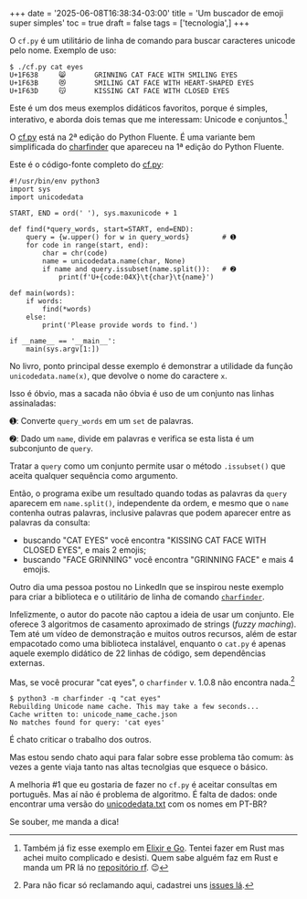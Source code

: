 +++
date = '2025-06-08T16:38:34-03:00'
title = 'Um buscador de emoji super simples'
toc = true
draft = false
tags = ['tecnologia',]
+++

O `cf.py` é um utilitário de linha de comando para buscar caracteres unicode pelo nome.
Exemplo de uso:

```
$ ./cf.py cat eyes
U+1F638     😸       GRINNING CAT FACE WITH SMILING EYES
U+1F63B     😻       SMILING CAT FACE WITH HEART-SHAPED EYES
U+1F63D     😽       KISSING CAT FACE WITH CLOSED EYES
```

Este é um dos meus exemplos didáticos favoritos, porque é simples, interativo,
e aborda dois temas que me interessam: Unicode e conjuntos.[^1]

[^1]: Também já fiz esse exemplo em [Elixir e Go](https://github.com/ramalho/rf).
Tentei fazer em Rust mas achei muito complicado e desisti.
Quem sabe alguém faz em Rust e manda um PR lá no [repositório rf](https://github.com/ramalho/rf). 😉

O [cf.py](https://pythonfluente.com/2/#ex_cfpy) está na 2ª edição do Python Fluente.
É uma variante bem simplificada do [charfinder](https://github.com/fluentpython/example-code/tree/d5133ad6e4a48eac0980d2418ed39d7ff693edbe/18-asyncio/charfinder) que apareceu na 1ª edição do Python Fluente.

Este é o código-fonte completo do [cf.py](https://pythonfluente.com/2/#ex_cfpy):

```
#!/usr/bin/env python3
import sys
import unicodedata

START, END = ord(' '), sys.maxunicode + 1           

def find(*query_words, start=START, end=END):
    query = {w.upper() for w in query_words}        # ➊
    for code in range(start, end):
        char = chr(code)
        name = unicodedata.name(char, None)
        if name and query.issubset(name.split()):   # ➋
            print(f'U+{code:04X}\t{char}\t{name}')

def main(words):
    if words:
        find(*words)
    else:
        print('Please provide words to find.')

if __name__ == '__main__':
    main(sys.argv[1:])
```

No livro, ponto principal desse exemplo é demonstrar a utilidade
da função `unicodedata.name(x)`, que devolve o nome do caractere `x`.

Isso é óbvio, mas a sacada não óbvia é uso de um conjunto nas linhas assinaladas:

➊: Converte `query_words` em um `set` de palavras.

➋: Dado um `name`, divide em palavras e verifica se esta lista é um subconjunto de `query`.

Tratar a `query` como um conjunto permite usar o método `.issubset()` que aceita qualquer sequência como argumento.

Então, o programa exibe um resultado quando todas as palavras da `query` aparecem em `name.split()`,
independente da ordem, e mesmo que o `name` contenha outras palavras,
inclusive palavras que podem aparecer entre as palavras da consulta:

* buscando "CAT EYES" você encontra "KISSING CAT FACE WITH CLOSED EYES", e mais 2 emojis;
* buscando "FACE GRINNING" você encontra "GRINNING FACE" e mais 4 emojis.

Outro dia uma pessoa postou no LinkedIn que se inspirou neste exemplo para criar a biblioteca
e o utilitário de linha de comando [`charfinder`](https://pypi.org/project/charfinder/).

Infelizmente, o autor do pacote não captou a ideia de usar um conjunto.
Ele oferece 3 algoritmos de casamento aproximado de strings (_fuzzy maching_).
Tem até um vídeo de demonstração e muitos outros recursos,
além de estar empacotado como uma biblioteca instalável,
enquanto o `cat.py` é apenas aquele exemplo didático de 22 linhas de código,
sem dependências externas.

Mas, se você procurar "cat eyes", o `charfinder` v. 1.0.8 não encontra nada.[^2]

```
$ python3 -m charfinder -q "cat eyes"
Rebuilding Unicode name cache. This may take a few seconds...
Cache written to: unicode_name_cache.json
No matches found for query: 'cat eyes'
```

É chato criticar o trabalho dos outros.

Mas estou sendo chato aqui para falar sobre
esse problema tão comum: às vezes a gente viaja tanto nas
altas tecnolgias que esquece o básico.

A melhoria #1 que eu gostaria de fazer no `cf.py` é aceitar
consultas em português.
Mas aí não é problema de algoritmo.
É falta de dados: onde encontrar uma versão do
[unicodedata.txt](https://www.unicode.org/Public/16.0.0/ucd/UnicodeData.txt)
com os nomes em PT-BR?

Se souber, me manda a dica!

[^2]: Para não ficar só reclamando aqui, cadastrei uns
[issues lá](https://github.com/berserkhmdvhb/charfinder/issues).
